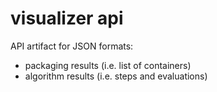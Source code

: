 # visualizer api
API artifact for JSON formats:

 * packaging results (i.e. list of containers)
 * algorithm results (i.e. steps and evaluations)